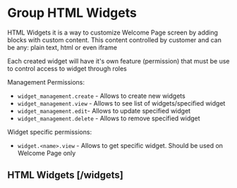 <!-- include(data_structures.md) -->

# Group HTML Widgets
HTML Widgets it is a way to customize Welcome Page screen by adding blocks with custom content.
This content controlled by customer and can be any: plain text, html or even iframe

Each created widget will have it's own feature (permission) that must be use to control access to widget through roles

Management Permissions: 
 - `widget_management.create` - Allows to create new widgets
 - `widget_management.view` - Allows to see list of widgets/specified widget
 - `widget_management.edit`- Allows to update specified widget
 - `widget_management.delete` - Allows to remove specified widget
 
Widget specific permissions: 
 - `widget.<name>.view` - Allows to get specific widget. Should be used on Welcome Page only

## HTML Widgets [/widgets]

<!-- include(list.md) -->
<!-- include(show.md) -->
<!-- include(create.md) -->
<!-- include(update.md) -->
<!-- include(delete.md) -->
